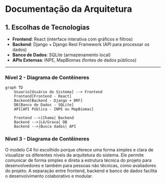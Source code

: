# Documentação da Arquitetura

## 1. Escolhas de Tecnologias

- **Frontend**: React (interface interativa com gráficos e filtros)
- **Backend**: Django + Django Rest Framework (API para processar os dados)
- **Banco de Dados**: SQLite (armazenamento local)
- **APIs Externas**: INPE, MapBiomas (fontes de dados públicos)

---

### Nível 2 - Diagrama de Contêineres

```mermaid
graph TD
    Usuario[Usuário do Sistema] --> Frontend
    Frontend[Frontend - React]
    Backend[Backend - Django + DRF]
    DB[Banco de Dados - SQLite]
    API[API Pública - INPE ou MapBiomas]

    Frontend -->|Chama| Backend
    Backend -->|Lê/Grava| DB
    Backend -->|Busca dados| API
```
### Nível 3 - Diagrama de Contêineres

O modelo C4 foi escolhido porque oferece uma forma simples e clara de visualizar os diferentes níveis da arquitetura do sistema. Ele permite comunicar de forma simples e direta a estrutura técnica do projeto para desenvolvedores e também para pessoas não técnicas, como avaliadores do projeto. A separação entre frontend, backend e banco de dados facilita o desenvolvimento colaborativo e modular.


